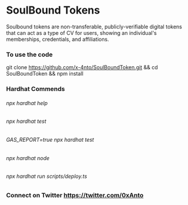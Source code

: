 # SoulBound Tokens

Soulbound tokens are non-transferable, publicly-verifiable digital tokens that can act as a type of CV for users, showing an individual's memberships, credentials, and affiliations.

### To use the code
git clone https://github.com/x-4nto/SoulBoundToken.git && cd SoulBoundToken && npm install

### Hardhat Commends
###### npx hardhat help
###### npx hardhat test
###### GAS_REPORT=true npx hardhat test
###### npx hardhat node
###### npx hardhat run scripts/deploy.ts

### Connect on Twitter https://twitter.com/0xAnto
